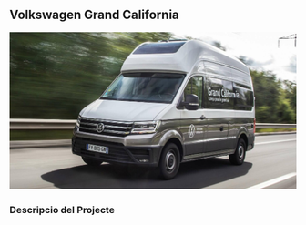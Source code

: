 ## Volkswagen Grand California

![GC](https://github.com/mcalex468/Exercici-VW5Ampliat/blob/main/GrandCaliforniaRM.jpg)

### Descripcio del Projecte
